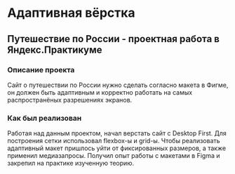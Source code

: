 # Адаптивная вёрстка

## Путешествие по России - проектная работа в Яндекс.Практикуме

### Описание проекта
Сайт о путешествии по России нужно сделать согласно макета в Фигме, он должен быть адаптивным и корректно работать на самых распространёных разрешениях экранов.

### Как был реализован
Работая над данным проектом, начал верстать сайт с Desktop First. Для построения сетки использовал flexbox-ы и grid-ы. Чтобы реализовать адаптивный макет пришлось уйти от фиксированных размеров, а также применил медиазапросы.
Получил опыт работы с макетами в Figma и закрепил на практике изученную теорию.